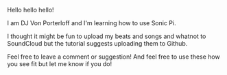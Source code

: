 Hello hello hello!

I am DJ Von Porterloff and I'm learning how to use Sonic Pi. 

I thought it might be fun to upload my beats and songs and whatnot to SoundCloud but the tutorial suggests uploading them to Github. 

Feel free to leave a comment or suggestion! And feel free to use these how you see fit but let me know if you do!
